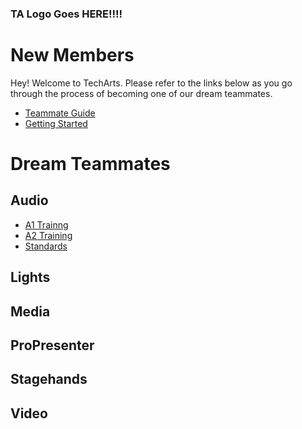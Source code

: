 <!-- TITLE: Welcome to Tech Arts -->
<!-- SUBTITLE: Below, you'll find everything you need whether you're joining our team for the first time or already here! -->

### TA Logo Goes HERE!!!!

# New Members
Hey! Welcome to TechArts. Please refer to the links below as you go through the process of becoming one of our dream teammates.
* [Teammate Guide](/new-members/team-guide)
* [Getting Started](/new-members/get-started)
# Dream Teammates
## Audio
* [A1 Trainng](/audio/trainng/a-1/101)
* [A2 Training](/audio/trainng/a-2/101)
* [Standards](/audio/standards)
## Lights
## Media
## ProPresenter
## Stagehands
## Video
